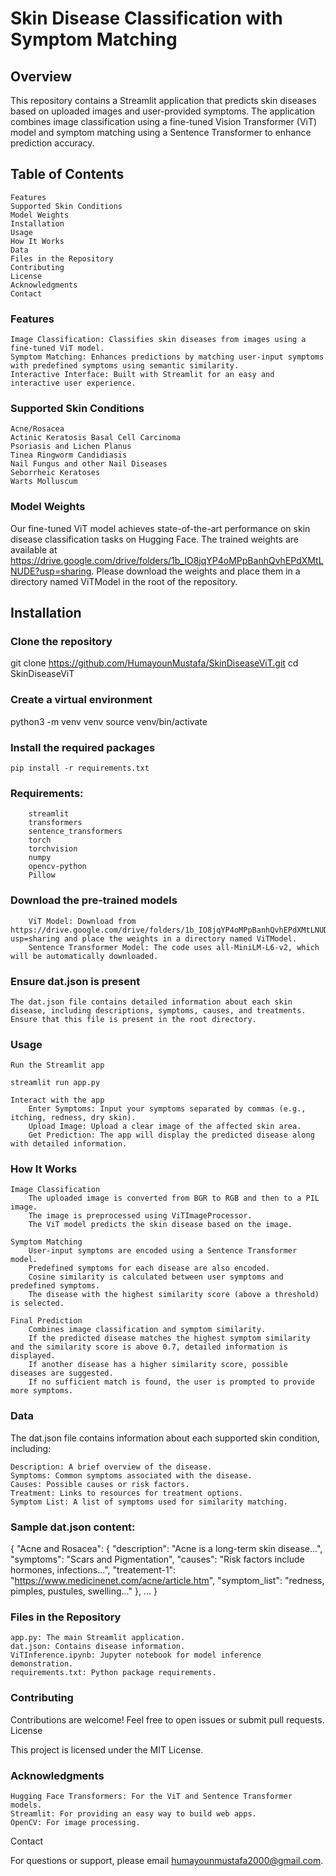 # Skin Disease Classification with Symptom Matching
## Overview

This repository contains a Streamlit application that predicts skin diseases based on uploaded images and user-provided symptoms. The application combines image classification using a fine-tuned Vision Transformer (ViT) model and symptom matching using a Sentence Transformer to enhance prediction accuracy.
## Table of Contents

    Features
    Supported Skin Conditions
    Model Weights
    Installation
    Usage
    How It Works
    Data
    Files in the Repository
    Contributing
    License
    Acknowledgments
    Contact

### Features

    Image Classification: Classifies skin diseases from images using a fine-tuned ViT model.
    Symptom Matching: Enhances predictions by matching user-input symptoms with predefined symptoms using semantic similarity.
    Interactive Interface: Built with Streamlit for an easy and interactive user experience.

### Supported Skin Conditions

    Acne/Rosacea
    Actinic Keratosis Basal Cell Carcinoma
    Psoriasis and Lichen Planus
    Tinea Ringworm Candidiasis
    Nail Fungus and other Nail Diseases
    Seborrheic Keratoses
    Warts Molluscum

### Model Weights

Our fine-tuned ViT model achieves state-of-the-art performance on skin disease classification tasks on Hugging Face. The trained weights are available at https://drive.google.com/drive/folders/1b_IO8jqYP4oMPpBanhQvhEPdXMtLNUDE?usp=sharing. Please download the weights and place them in a directory named ViTModel in the root of the repository.
## Installation

### Clone the repository

git clone https://github.com/HumayounMustafa/SkinDiseaseViT.git
cd SkinDiseaseViT

### Create a virtual environment

python3 -m venv venv
source venv/bin/activate

### Install the required packages

    pip install -r requirements.txt

### Requirements:
        streamlit
        transformers
        sentence_transformers
        torch
        torchvision
        numpy
        opencv-python
        Pillow

### Download the pre-trained models
        ViT Model: Download from https://drive.google.com/drive/folders/1b_IO8jqYP4oMPpBanhQvhEPdXMtLNUDE?usp=sharing and place the weights in a directory named ViTModel.
        Sentence Transformer Model: The code uses all-MiniLM-L6-v2, which will be automatically downloaded.

### Ensure dat.json is present

    The dat.json file contains detailed information about each skin disease, including descriptions, symptoms, causes, and treatments. Ensure that this file is present in the root directory.

### Usage

    Run the Streamlit app

    streamlit run app.py

    Interact with the app
        Enter Symptoms: Input your symptoms separated by commas (e.g., itching, redness, dry skin).
        Upload Image: Upload a clear image of the affected skin area.
        Get Prediction: The app will display the predicted disease along with detailed information.

### How It Works

    Image Classification
        The uploaded image is converted from BGR to RGB and then to a PIL image.
        The image is preprocessed using ViTImageProcessor.
        The ViT model predicts the skin disease based on the image.

    Symptom Matching
        User-input symptoms are encoded using a Sentence Transformer model.
        Predefined symptoms for each disease are also encoded.
        Cosine similarity is calculated between user symptoms and predefined symptoms.
        The disease with the highest similarity score (above a threshold) is selected.

    Final Prediction
        Combines image classification and symptom similarity.
        If the predicted disease matches the highest symptom similarity and the similarity score is above 0.7, detailed information is displayed.
        If another disease has a higher similarity score, possible diseases are suggested.
        If no sufficient match is found, the user is prompted to provide more symptoms.

### Data

The dat.json file contains information about each supported skin condition, including:

    Description: A brief overview of the disease.
    Symptoms: Common symptoms associated with the disease.
    Causes: Possible causes or risk factors.
    Treatment: Links to resources for treatment options.
    Symptom List: A list of symptoms used for similarity matching.

### Sample dat.json content:

{
  "Acne and Rosacea": {
    "description": "Acne is a long-term skin disease...",
    "symptoms": "Scars and Pigmentation",
    "causes": "Risk factors include hormones, infections...",
    "treatement-1": "https://www.medicinenet.com/acne/article.htm",
    "symptom_list": "redness, pimples, pustules, swelling..."
  },
  ...
}

### Files in the Repository

    app.py: The main Streamlit application.
    dat.json: Contains disease information.
    ViTInference.ipynb: Jupyter notebook for model inference demonstration.
    requirements.txt: Python package requirements.

### Contributing

Contributions are welcome! Feel free to open issues or submit pull requests.
License

This project is licensed under the MIT License.
### Acknowledgments

    Hugging Face Transformers: For the ViT and Sentence Transformer models.
    Streamlit: For providing an easy way to build web apps.
    OpenCV: For image processing.

Contact

For questions or support, please email humayounmustafa2000@gmail.com.
